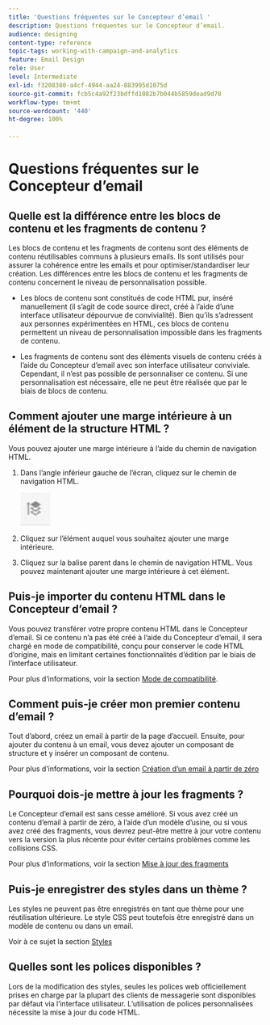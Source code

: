 ```yaml
---
title: 'Questions fréquentes sur le Concepteur d’email '
description: Questions fréquentes sur le Concepteur d’email.
audience: designing
content-type: reference
topic-tags: working-with-campaign-and-analytics
feature: Email Design
role: User
level: Intermediate
exl-id: f3208380-a4cf-4944-aa24-883995d1075d
source-git-commit: fcb5c4a92f23bdffd1082b7b044b5859dead9d70
workflow-type: tm+mt
source-wordcount: '440'
ht-degree: 100%

---
```


# Questions fréquentes sur le Concepteur d’email

## Quelle est la différence entre les blocs de contenu et les fragments de contenu ?

Les blocs de contenu et les fragments de contenu sont des éléments de contenu réutilisables communs à plusieurs emails. Ils sont utilisés pour assurer la cohérence entre les emails et pour optimiser/standardiser leur création. Les différences entre les blocs de contenu et les fragments de contenu concernent le niveau de personnalisation possible.

* Les blocs de contenu sont constitués de code HTML pur, inséré manuellement (il s’agit de code source direct, créé à l’aide d’une interface utilisateur dépourvue de convivialité). Bien qu’ils s’adressent aux personnes expérimentées en HTML, ces blocs de contenu permettent un niveau de personnalisation impossible dans les fragments de contenu.

* Les fragments de contenu sont des éléments visuels de contenu créés à l’aide du Concepteur d’email avec son interface utilisateur conviviale. Cependant, il n’est pas possible de personnaliser ce contenu. Si une personnalisation est nécessaire, elle ne peut être réalisée que par le biais de blocs de contenu.

## Comment ajouter une marge intérieure à un élément de la structure HTML ?

Vous pouvez ajouter une marge intérieure à l’aide du chemin de navigation HTML.

1. Dans l’angle inférieur gauche de l’écran, cliquez sur le chemin de navigation HTML.

   ![](assets/do-not-localize/breadcrumb.png)

1. Cliquez sur l’élément auquel vous souhaitez ajouter une marge intérieure.
1. Cliquez sur la balise parent dans le chemin de navigation HTML.
Vous pouvez maintenant ajouter une marge intérieure à cet élément.

## Puis-je importer du contenu HTML dans le Concepteur d’email ?

Vous pouvez transférer votre propre contenu HTML dans le Concepteur d’email. Si ce contenu n’a pas été créé à l’aide du Concepteur d’email, il sera chargé en mode de compatibilité, conçu pour conserver le code HTML d’origine, mais en limitant certaines fonctionnalités d’édition par le biais de l’interface utilisateur.

Pour plus d’informations, voir la section [Mode de compatibilité](../../designing/using/using-existing-content.md#compatibility-mode).

## Comment puis-je créer mon premier contenu d’email ?

Tout d’abord, créez un email à partir de la page d’accueil.
Ensuite, pour ajouter du contenu à un email, vous devez ajouter un composant de structure et y insérer un composant de contenu.

Pour plus d’informations, voir la section [Création d’un email à partir de zéro](../../designing/using/quick-start.md#from-scratch-email)

## Pourquoi dois-je mettre à jour les fragments ?

Le Concepteur d’email est sans cesse amélioré. Si vous avez créé un contenu d’email à partir de zéro, à l’aide d’un modèle d’usine, ou si vous avez créé des fragments, vous devrez peut-être mettre à jour votre contenu vers la version la plus récente pour éviter certains problèmes comme les collisions CSS.

Pour plus d’informations, voir la section [Mise à jour des fragments](../../designing/using/designing-content-in-adobe-campaign.md#email-designer-updates)

## Puis-je enregistrer des styles dans un thème ?

Les styles ne peuvent pas être enregistrés en tant que thème pour une réutilisation ultérieure. Le style CSS peut toutefois être enregistré dans un modèle de contenu ou dans un email.

Voir à ce sujet la section [Styles](../../designing/using/styles.md)

## Quelles sont les polices disponibles ?

Lors de la modification des styles, seules les polices web officiellement prises en charge par la plupart des clients de messagerie sont disponibles par défaut via l’interface utilisateur. L’utilisation de polices personnalisées nécessite la mise à jour du code HTML.
